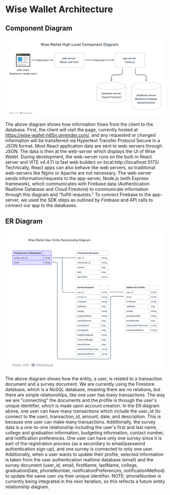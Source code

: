 # Wise Wallet Architecture
## Component Diagram
![image](https://github.com/aappacode/Test-Wise-Wallet/blob/aappacode-assignment-2/Siema_Component_Diagram.jpg)

The above diagram shows how information flows from the client to the database. First, the client will visit the page, currently hosted at https://wise-wallet-h65n.onrender.com/, and any requested or changed information will be transferred via Hypertext Transfer Protocol Secure in a JSON format. Most React application data are sent to web-servers through JSON. The data is then at the web-server which displays the UI of Wise Wallet. During development, the web-server runs on the built-in React server and VITE v4.4.11 (a fast web builder) on local:http://localhost:5173/. Technically, React apps can also behave like web servers, so traditional web-servers like Nginx or Apache are not necessary. The web-server sends information/requests to the app-server, Node.js (with Express framework), which communicates with Firebase data (Authentication Realtime Database and Cloud Firestore) to communicate information through this diagram and "fulfill requests." To connect Firebase to the app-server, we used the SDK steps as outlined by Firebase and API calls to connect our app to the databases. 

## ER Diagram
![image](https://github.com/aappacode/Test-Wise-Wallet/blob/aappacode-assignment-2/Siema_ER_Diagram1.jpg)

The above diagram shows how the entity, a user, is related to a transaction document and a survey document. We are currently using the Firestore database, which is a NoSQL database, meaning there are no relations, but there are simple relationships, like one user has many transactions. The way we are "connecting" the documents and the profile is through the user's unique identifier, which is made upon account creation. In the ER diagram above, one user can have many transactions which include the user_id (to connect to the user), transaction_id, amount, date, and description. This is because one user can make many transactions. Additionally, the survey data is a one-to-one relationship including the user's first and last name, college and graduation information, budgeting information, contact number, and notification preferences. One user can have only one survey since it is part of the registration process (as a secondary to email/password authentication sign-up), and one survey is connected to only one user. Additionally, when a user wants to update their profile, selected information is taken from the user authentication realtime database (email) and the survey document (user_id,﻿ email﻿, firstName, lastName, college, graduationDate, phoneNumber, notificationPreferences﻿, notificationMethod﻿) to update the same user via their unique identifier. NOTE: phoneNumber is currently being integrated in the next iteration, so this reflects a future entity relationship diagram.



